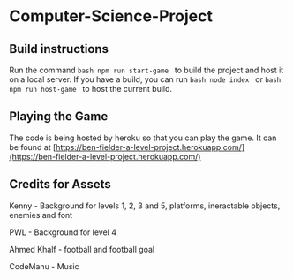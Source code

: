 # Computer-Science-Project

## Build instructions

Run the command ```bash npm run start-game ``` to build the project and host it on a local server.
If you have a build, you can run ```bash node index ``` or ```bash npm run host-game ``` to host the current build.

## Playing the Game

The code is being hosted by heroku so that you can play the game. It can be found at
[https://ben-fielder-a-level-project.herokuapp.com/](https://ben-fielder-a-level-project.herokuapp.com/)

## Credits for Assets

Kenny - Background for levels 1, 2, 3 and 5, platforms, ineractable objects, enemies and font

PWL - Background for level 4

Ahmed Khalf - football and football goal

CodeManu - Music